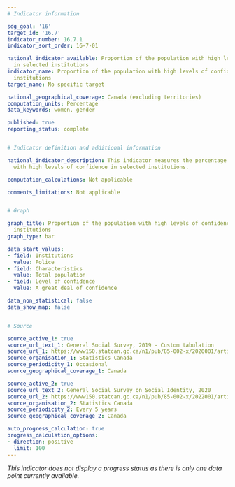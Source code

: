 ```yaml
---
# Indicator information

sdg_goal: '16'
target_id: '16.7'
indicator_number: 16.7.1
indicator_sort_order: 16-7-01

national_indicator_available: Proportion of the population with high levels of confidence
  in selected institutions
indicator_name: Proportion of the population with high levels of confidence in selected
  institutions
target_name: No specific target

national_geographical_coverage: Canada (excluding territories)
computation_units: Percentage
data_keywords: women, gender

published: true
reporting_status: complete


# Indicator definition and additional information

national_indicator_description: This indicator measures the percentage of the population
  with high levels of confidence in selected institutions.

computation_calculations: Not applicable

comments_limitations: Not applicable


# Graph

graph_title: Proportion of the population with high levels of confidence in selected
  institutions
graph_type: bar

data_start_values:
- field: Institutions
  value: Police
- field: Characteristics
  value: Total population
- field: Level of confidence
  value: A great deal of confidence

data_non_statistical: false
data_show_map: false


# Source

source_active_1: true
source_url_text_1: General Social Survey, 2019 - Custom tabulation
source_url_1: https://www150.statcan.gc.ca/n1/pub/85-002-x/2020001/article/00014/tbl/tbl01-eng.htm
source_organisation_1: Statistics Canada
source_periodicity_1: Occasional
source_geographical_coverage_1: Canada

source_active_2: true
source_url_text_2: General Social Survey on Social Identity, 2020
source_url_2: https://www150.statcan.gc.ca/n1/pub/85-002-x/2022001/article/00003/tbl/tbl01-eng.htm
source_organisation_2: Statistics Canada
source_periodicity_2: Every 5 years
source_geographical_coverage_2: Canada

auto_progress_calculation: true
progress_calculation_options:
- direction: positive
  limit: 100
---
```

<i>This indicator does not display a progress status as there is only one data point currently available.</i>